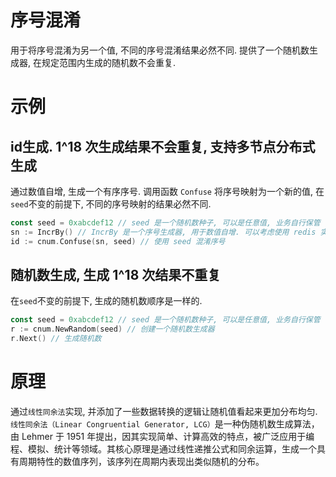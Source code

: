 # 序号混淆

用于将序号混淆为另一个值, 不同的序号混淆结果必然不同.
提供了一个随机数生成器, 在规定范围内生成的随机数不会重复.

# 示例

## id生成. 1^18 次生成结果不会重复, 支持多节点分布式生成

通过数值自增, 生成一个有序序号. 调用函数 `Confuse` 将序号映射为一个新的值, 在`seed`不变的前提下, 不同的序号映射的结果必然不同.

```go
const seed = 0xabcdef12 // seed 是一个随机数种子, 可以是任意值, 业务自行保管
sn := IncrBy() // IncrBy 是一个序号生成器, 用于数值自增. 可以考虑使用 redis 实现以支持分布式节点生成
id := cnum.Confuse(sn, seed) // 使用 seed 混淆序号 
```

## 随机数生成, 生成 1^18 次结果不重复

在`seed`不变的前提下, 生成的随机数顺序是一样的.

```go
const seed = 0xabcdef12 // seed 是一个随机数种子, 可以是任意值, 业务自行保管
r := cnum.NewRandom(seed) // 创建一个随机数生成器
r.Next() // 生成随机数
```

# 原理

通过`线性同余法`实现, 并添加了一些数据转换的逻辑让随机值看起来更加分布均匀. `线性同余法（Linear Congruential Generator, LCG）`是一种伪随机数生成算法，由 Lehmer 于 1951 年提出，因其实现简单、计算高效的特点，被广泛应用于编程、模拟、统计等领域。其核心原理是通过线性递推公式和同余运算，生成一个具有周期特性的数值序列，该序列在周期内表现出类似随机的分布。
